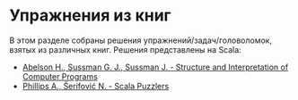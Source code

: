 # Упражнения из книг

В этом разделе собраны решения упражнений/задач/головоломок, взятых из различных книг.
Решения представлены на Scala:

- [Abelson H., Sussman G. J., Sussman J. - Structure and Interpretation of Computer Programs](sicp/index)
- [Phillips A., Šerifović N. - Scala Puzzlers](puzzlers/index)

